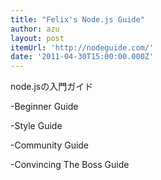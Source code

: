```yaml
---
title: "Felix's Node.js Guide"
author: azu
layout: post
itemUrl: 'http://nodeguide.com/'
date: '2011-04-30T15:00:00.000Z'
---
```

node.jsの入門ガイド

-Beginner Guide

-Style Guide

-Community Guide

-Convincing The Boss Guide

